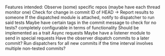 Features intended:
Observe (some) specific repos (maybe have each thread monitor one)
Check for change in commit ID of HEAD -> Report results to someone
If the dispatched module is attached, notify to dispatcher to run said tests
Maybe have certain tags in the commit message to check for no tests?
completely configurable in terms of functionality
Should be implemented as a trait
Async requests
Maybe have a listener module to send in special requests
Have the observer dispatch commits to a later commit?
Run dispatchers for all new commits if the time interval involves multiple non-tested commits?
